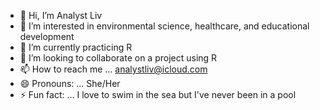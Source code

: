 - 👋 Hi, I’m Analyst Liv
- 👀 I’m interested in environmental science, healthcare, and educational development
- 🌱 I’m currently practicing R
- 💞️ I’m looking to collaborate on a project using R
- 📫 How to reach me ... analystliv@icloud.com
- 😄 Pronouns: ... She/Her
- ⚡ Fun fact: ... I love to swim in the sea but I've never been in a pool

<!---
AnalystLiv/AnalystLiv is a ✨ special ✨ repository because its `README.md` (this file) appears on your GitHub profile.
You can click the Preview link to take a look at your changes.
--->
